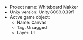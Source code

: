 <!-- UNITY CODE ASSIST INSTRUCTIONS START -->
- Project name: Whiteboard Makker
- Unity version: Unity 6000.0.38f1
- Active game object:
  - Name: Canvas
  - Tag: Untagged
  - Layer: UI
<!-- UNITY CODE ASSIST INSTRUCTIONS END -->